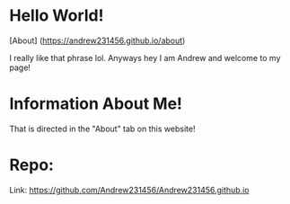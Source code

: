# Hello World!

[About] (https://andrew231456.github.io/about)

I really like that phrase lol. Anyways hey I am Andrew and welcome to my page!

# Information About Me!

That is directed in the "About" tab on this website!

# Repo:

Link: https://github.com/Andrew231456/Andrew231456.github.io
